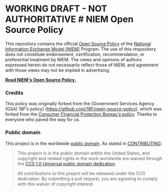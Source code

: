 # WORKING DRAFT - NOT AUTHORITATIVE # NIEM Open Source Policy

This repository contains the official [Open Source Policy](policy.md) of the [National Information Exchange Model (NIEM)](https://niem.gov/) Program. The use of this respository does not constitute endorsement, certification, recommendation, or preferential treatment by NIEM. The views and opinions of authors expressed herein do not necessarily reflect those of NIEM, and agreement with those views may not be implied in advertising.

**[Read NIEM's Open Source Policy.](policy.md)**


### Credits

This policy was originally forked from the [Government Services Agency (GSA) 18F’s policy] (https://github.com/18F/open-source-policy), which was forked from the [Consumer Financial Protection Bureau's policy](https://github.com/cfpb/source-code-policy). Thanks to everyone who paved the way for us.


### Public domain

This project is in the worldwide [public domain](LICENSE.md). As stated in [CONTRIBUTING](CONTRIBUTING.md):

> This project is in the public domain within the United States, and copyright and related rights in the work worldwide are waived through the [CC0 1.0 Universal public domain dedication](https://creativecommons.org/publicdomain/zero/1.0/).
>
> All contributions to this project will be released under the CC0 dedication. By submitting a pull request, you are agreeing to comply with this waiver of copyright interest.
